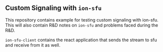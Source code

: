 ## Custom Signaling with `ion-sfu` 

This repository contains example for testing custom signaling with ion-sfu. 
This will also contain R&D notes on `ion-sfu` and problems faced during the R&D. 

`ion-sfu-client` contains the react application that sends the stream to sfu and receive from it as well.